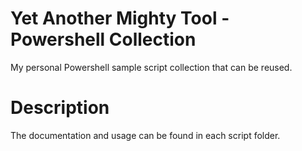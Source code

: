 # Yet Another Mighty Tool - Powershell Collection

My personal Powershell sample script collection that can be reused.

# Description

The documentation and usage can be found in each script folder.
